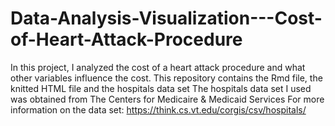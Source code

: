 # Data-Analysis-Visualization---Cost-of-Heart-Attack-Procedure
In this project, I analyzed the cost of a heart attack procedure and what other variables influence the cost.
This repository contains the Rmd file, the knitted HTML file and the hospitals data set
The hospitals data set I used was obtained from The Centers for Medicaire & Medicaid Services
For more information on the data set: https://think.cs.vt.edu/corgis/csv/hospitals/
